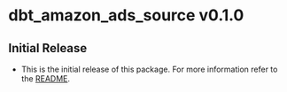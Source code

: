 # dbt_amazon_ads_source v0.1.0

## Initial Release
- This is the initial release of this package. For more information refer to the [README](/README.md). 
